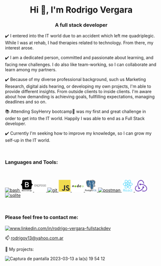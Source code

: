 <h1 align="center">Hi 👋, I'm Rodrigo Vergara</h1>

<h3 align="center">A full stack developer</h3>



✔️ I entered into the IT world due to an accident which left me quadriplegic. While I was at rehab, I had therapies related to technology. From there, my interest arose.

✔️ I am a dedicated person, committed and passionate about learning, and facing new challenges. I do also like team-working, so I can collaborate and learn among my partners.

✔️ Because of my diverse professional background, such us Marketing Research, digital aids hearing, or developing my own projects, I'm able to provide different insights. From outside clients to inside clients. I'm aware about how demanding is achieving goals, fullfilling expectations, managing deadlines and so on.

📚 Attending SoyHenry bootcamp🚀 was my first and great challenge in order to get into the IT world. Happily I was able to end as a Full Stack developer.

✔️ Currently I'm seeking how to improve my knowledge, so I can grow my self-up in the IT world. 



<br/>  


<h3 align="left">Languages and Tools:</h3>
<br/>  
<p align="left"> <a href="https://www.gnu.org/software/bash/" target="_blank" rel="noreferrer"> <img src="https://www.vectorlogo.zone/logos/gnu_bash/gnu_bash-icon.svg" alt="bash" width="40" height="40"/> </a> <a href="https://getbootstrap.com" target="_blank" rel="noreferrer"> <img src="https://raw.githubusercontent.com/devicons/devicon/master/icons/bootstrap/bootstrap-plain-wordmark.svg" alt="bootstrap" width="40" height="40"/> </a> <a href="https://expressjs.com" target="_blank" rel="noreferrer"> <img src="https://raw.githubusercontent.com/devicons/devicon/master/icons/express/express-original-wordmark.svg" alt="express" width="40" height="40"/> </a> <a href="https://git-scm.com/" target="_blank" rel="noreferrer"> <img src="https://www.vectorlogo.zone/logos/git-scm/git-scm-icon.svg" alt="git" width="40" height="40"/> </a> <a href="https://developer.mozilla.org/en-US/docs/Web/JavaScript" target="_blank" rel="noreferrer"> <img src="https://raw.githubusercontent.com/devicons/devicon/master/icons/javascript/javascript-original.svg" alt="javascript" width="40" height="40"/> </a> <a href="https://nodejs.org" target="_blank" rel="noreferrer"> <img src="https://raw.githubusercontent.com/devicons/devicon/master/icons/nodejs/nodejs-original-wordmark.svg" alt="nodejs" width="40" height="40"/> </a> <a href="https://www.postgresql.org" target="_blank" rel="noreferrer"> <img src="https://raw.githubusercontent.com/devicons/devicon/master/icons/postgresql/postgresql-original-wordmark.svg" alt="postgresql" width="40" height="40"/> </a> <a href="https://postman.com" target="_blank" rel="noreferrer"> <img src="https://www.vectorlogo.zone/logos/getpostman/getpostman-icon.svg" alt="postman" width="40" height="40"/> </a> <a href="https://reactjs.org/" target="_blank" rel="noreferrer"> <img src="https://raw.githubusercontent.com/devicons/devicon/master/icons/react/react-original-wordmark.svg" alt="react" width="40" height="40"/> </a> <a href="https://redux.js.org" target="_blank" rel="noreferrer"> <img src="https://raw.githubusercontent.com/devicons/devicon/master/icons/redux/redux-original.svg" alt="redux" width="40" height="40"/> </a> <a href="https://www.sqlite.org/" target="_blank" rel="noreferrer"> <img src="https://www.vectorlogo.zone/logos/sqlite/sqlite-icon.svg" alt="sqlite" width="40" height="40"/> </a> </p>

<br/>  


<h3 align="left">Please feel free to contact me:</h3>




<p align="left">
<a href="https://linkedin.com/in/rodrigo-vergara-fullstackdev" target="blank"><img align="center" src="https://raw.githubusercontent.com/rahuldkjain/github-profile-readme-generator/master/src/images/icons/Social/linked-in-alt.svg" alt="www.linkedin.com/in/rodrigo-vergara-fullstackdev" height="30" width="40" /></a>
</p>

📫 rodrigov13@yahoo.com.ar

📌 My projects:

<img width="2240" alt="Captura de pantalla 2023-03-13 a la(s) 19 54 12" src="https://user-images.githubusercontent.com/94713178/225112062-86543e29-1473-4d00-8eec-53c16e4af119.png">
